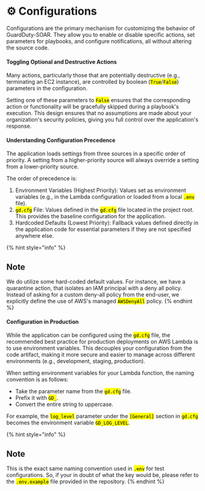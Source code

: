 # ⚙️ Configurations

Configurations are the primary mechanism for customizing the behavior of GuardDuty-SOAR. They allow you to enable or disable specific actions, set parameters for playbooks, and configure notifications, all without altering the source code.

#### Toggling Optional and Destructive Actions

Many actions, particularly those that are potentially destructive (e.g., terminating an EC2 instance), are controlled by boolean (<mark style="color:$primary;">`True`</mark>/<mark style="color:$primary;">`False`</mark>) parameters in the configuration.

Setting one of these parameters to <mark style="color:$primary;">`False`</mark> ensures that the corresponding action or functionality will be gracefully skipped during a playbook's execution. This design ensures that no assumptions are made about your organization's security policies, giving you full control over the application's response.

#### Understanding Configuration Precedence

The application loads settings from three sources in a specific order of priority. A setting from a higher-priority source will always override a setting from a lower-priority source.

The order of precedence is:

1. Environment Variables (Highest Priority): Values set as environment variables (e.g., in the Lambda configuration or loaded from a local <mark style="color:$primary;">`.env`</mark> file).
2. <mark style="color:$primary;">`gd.cfg`</mark> File: Values defined in the <mark style="color:$primary;">`gd.cfg`</mark> file located in the project root. This provides the baseline configuration for the application.
3. Hardcoded Defaults (Lowest Priority): Fallback values defined directly in the application code for essential parameters if they are not specified anywhere else.

{% hint style="info" %}
## Note

We do utilize some hard-coded default values. For instance, we have a quarantine action, that isolates an IAM principal with a deny all policy. Instead of asking for a custom deny-all policy from the end-user, we explicitly define the use of AWS's managed <mark style="color:$primary;">`AWSDenyAll`</mark> policy.
{% endhint %}

#### Configuration in Production

While the application can be configured using the <mark style="color:$primary;">`gd.cfg`</mark> file, the recommended best practice for production deployments on AWS Lambda is to use environment variables. This decouples your configuration from the code artifact, making it more secure and easier to manage across different environments (e.g., development, staging, production).

When setting environment variables for your Lambda function, the naming convention is as follows:

* Take the parameter name from the <mark style="color:$primary;">`gd.cfg`</mark> file.
* Prefix it with <mark style="color:$primary;">`GD_`</mark>.
* Convert the entire string to uppercase.

For example, the <mark style="color:$primary;">`log_level`</mark> parameter under the <mark style="color:$primary;">`[General]`</mark> section in <mark style="color:$primary;">`gd.cfg`</mark> becomes the environment variable <mark style="color:$primary;">`GD_LOG_LEVEL`</mark>.

{% hint style="info" %}
## Note

This is the exact same naming convention used in <mark style="color:$primary;">`.env`</mark> for test configurations. So, if your in doubt of what the key would be, please refer to the <mark style="color:$primary;">`.env.example`</mark> file provided in the repository.
{% endhint %}
